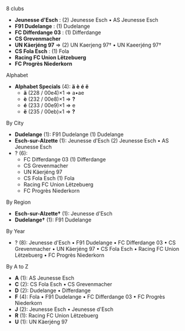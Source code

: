 8 clubs

- **Jeunesse d'Esch** : (2) Jeunesse Esch • AS Jeunesse Esch
- **F91 Dudelange** : (1) Dudelange
- **FC Differdange 03** : (1) Differdange
- **CS Grevenmacher**
- **UN Käerjéng 97** => (2) UN Kaerjeng 97† • UN Kaeerjéng 97†
- **CS Fola Esch** : (1) Fola
- **Racing FC Union Lëtzebuerg**
- **FC Progrès Niederkorn**




Alphabet

- **Alphabet Specials** (4):  **ä**  **è**  **é**  **ë** 
  - **ä** (228 / 00e4)×1 => a•ae
  - **è** (232 / 00e8)×1 => **?**
  - **é** (233 / 00e9)×1 => e
  - **ë** (235 / 00eb)×1 => **?**




By City

- **Dudelange** (1): F91 Dudelange  (1) Dudelange
- **Esch-sur-Alzette** (1): Jeunesse d'Esch  (2) Jeunesse Esch • AS Jeunesse Esch
- ? (6): 
  - FC Differdange 03  (1) Differdange
  - CS Grevenmacher 
  - UN Käerjéng 97 
  - CS Fola Esch  (1) Fola
  - Racing FC Union Lëtzebuerg 
  - FC Progrès Niederkorn 




By Region

- **Esch-sur-Alzette†** (1):   Jeunesse d'Esch
- **Dudelange†** (1):   F91 Dudelange




By Year

- ? (8):   Jeunesse d'Esch • F91 Dudelange • FC Differdange 03 • CS Grevenmacher • UN Käerjéng 97 • CS Fola Esch • Racing FC Union Lëtzebuerg • FC Progrès Niederkorn






By A to Z

- **A** (1): AS Jeunesse Esch
- **C** (2): CS Fola Esch • CS Grevenmacher
- **D** (2): Dudelange • Differdange
- **F** (4): Fola • F91 Dudelange • FC Differdange 03 • FC Progrès Niederkorn
- **J** (2): Jeunesse Esch • Jeunesse d'Esch
- **R** (1): Racing FC Union Lëtzebuerg
- **U** (1): UN Käerjéng 97




